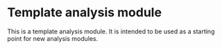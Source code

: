 # Template analysis module

This is a template analysis module.
It is intended to be used as a starting point for new analysis modules.

